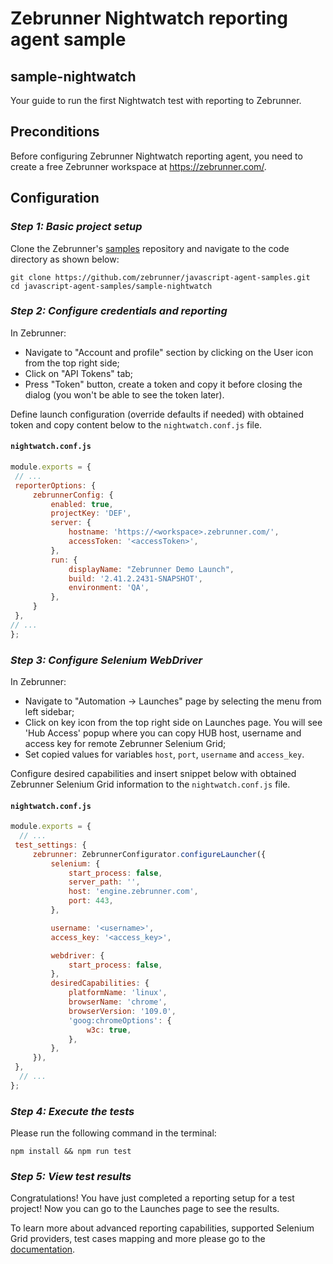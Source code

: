 # Zebrunner Nightwatch reporting agent sample

## sample-nightwatch

Your guide to run the first Nightwatch test with reporting to Zebrunner.

## Preconditions

Before configuring Zebrunner Nightwatch reporting agent, you need to create a free Zebrunner workspace at https://zebrunner.com/.

## Configuration

### _Step 1: Basic project setup_

Clone the Zebrunner's [samples](https://github.com/zebrunner/javascript-agent-samples) repository and navigate to the code directory as shown below:

```
git clone https://github.com/zebrunner/javascript-agent-samples.git
cd javascript-agent-samples/sample-nightwatch
```

### _Step 2: Configure credentials and reporting_

In Zebrunner:

- Navigate to "Account and profile" section by clicking on the User icon from the top right side;
- Click on "API Tokens" tab;
- Press "Token" button, create a token and copy it before closing the dialog (you won't be able to see the token later).

Define launch configuration (override defaults if needed) with obtained token and copy content below to the `nightwatch.conf.js` file.

#### **`nightwatch.conf.js`**

   ```js
module.exports = {
    // ...
    reporterOptions: {
        zebrunnerConfig: {
            enabled: true,
            projectKey: 'DEF',
            server: {
                hostname: 'https://<workspace>.zebrunner.com/',
                accessToken: '<accessToken>',
            },
            run: {
                displayName: "Zebrunner Demo Launch",
                build: '2.41.2.2431-SNAPSHOT',
                environment: 'QA',
            },
        }
    },
   // ...
};
   ```

### _Step 3: Configure Selenium WebDriver_

In Zebrunner:

- Navigate to "Automation -> Launches" page by selecting the menu from left sidebar;
- Click on key icon from the top right side on Launches page. You will see 'Hub Access' popup where you can copy HUB host, username and access key for remote Zebrunner Selenium Grid;
- Set copied values for variables `host`, `port`, `username` and `access_key`.

Configure desired capabilities and insert snippet below with obtained Zebrunner Selenium Grid information to the `nightwatch.conf.js` file.

#### **`nightwatch.conf.js`**

   ```js
module.exports = {
     // ...
    test_settings: {
        zebrunner: ZebrunnerConfigurator.configureLauncher({
            selenium: {
                start_process: false,
                server_path: '',
                host: 'engine.zebrunner.com',
                port: 443,
            },

            username: '<username>',
            access_key: '<access_key>',

            webdriver: {
                start_process: false,
            },
            desiredCapabilities: {
                platformName: 'linux',
                browserName: 'chrome',
                browserVersion: '109.0',
                'goog:chromeOptions': {
                    w3c: true,
                },
            },
        }),
    },
     // ...
};
   ```

### _Step 4: Execute the tests_

Please run the following command in the terminal:

```
npm install && npm run test
```

### _Step 5: View test results_

Congratulations! You have just completed a reporting setup for a test project!
Now you can go to the Launches page to see the results.

To learn more about advanced reporting capabilities, supported Selenium Grid providers, test cases mapping and more please go to the [documentation](https://zebrunner.com/documentation/reporting/nightwatch/).
